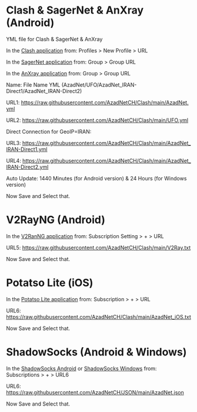 # Clash & SagerNet & AnXray (Android)
YML file for Clash & SagerNet & AnXray

In the [Clash application](https://github.com/Kr328) from:
Profiles > New Profile > URL

In the [SagerNet application](https://github.com/SagerNet/SagerNet) from:
Group > Group URL

In the [AnXray application](https://github.com/XTLS/AnXray) from:
Group > Group URL

Name: File Name YML (AzadNet/UFO/AzadNet_IRAN-Direct1/AzadNet_IRAN-Direct2)

URL1: https://raw.githubusercontent.com/AzadNetCH/Clash/main/AzadNet.yml

URL2: https://raw.githubusercontent.com/AzadNetCH/Clash/main/UFO.yml

Direct Connection for GeoIP=IRAN:

URL3: https://raw.githubusercontent.com/AzadNetCH/Clash/main/AzadNet_IRAN-Direct1.yml

URL4: https://raw.githubusercontent.com/AzadNetCH/Clash/main/AzadNet_IRAN-Direct2.yml

Auto Update:
1440 Minutes (for Android version)
&
24 Hours (for Windows version)

Now Save and Select that.

# V2RayNG (Android)
In the [V2RanNG application](https://play.google.com/store/apps/details?id=com.v2ray.ang) from:
Subscription Setting > + > URL

URL5: https://raw.githubusercontent.com/AzadNetCH/Clash/main/V2Ray.txt

Now Save and Select that.


# Potatso Lite (iOS)

In the [Potatso Lite application](https://apps.apple.com/us/app/potatso-lite/id1239860606) from:
Subscription > + > URL

URL6: https://raw.githubusercontent.com/AzadNetCH/Clash/main/AzadNet_iOS.txt

Now Save and Select that.


# ShadowSocks (Android & Windows)

In the [ShadowSocks Android](https://play.google.com/store/apps/details?id=com.github.shadowsocks) or [ShadowSocks Windows](https://github.com/shadowsocks/shadowsocks-windows/releases/latest) from:
Subscriptions > + > URL6

URL6: https://raw.githubusercontent.com/AzadNetCH/JSON/main/AzadNet.json

Now Save and Select that.
